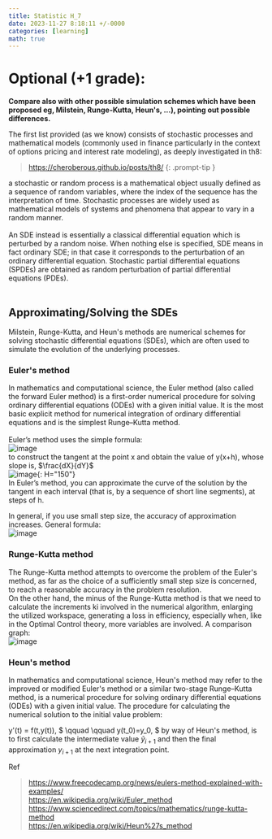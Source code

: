 ```yaml
---
title: Statistic H_7
date: 2023-11-27 8:18:11 +/-0000
categories: [learning]
math: true
---
```


# Optional (+1 grade):
**Compare also with other possible simulation schemes which have been proposed eg, Milstein, Runge-Kutta, Heun's, ...), pointing out possible differences.**

The first list provided (as we know) consists of stochastic processes and mathematical models (commonly used in finance particularly in the context of options pricing and interest rate modeling), as deeply investigated in th8:
> <https://cheroberous.github.io/posts/th8/>
{: .prompt-tip }

a stochastic or random process is a mathematical object usually defined as a sequence of random variables, where the index of the sequence has the interpretation of time. Stochastic processes are widely used as mathematical models of systems and phenomena that appear to vary in a random manner. <br>
<br>
An SDE instead is essentially a classical differential equation which is perturbed by a random noise. When nothing else is specified, SDE means in fact ordinary SDE; in that case it corresponds to the perturbation of an ordinary differential equation. Stochastic partial differential equations (SPDEs) are obtained as random perturbation of partial differential equations (PDEs). <br>
<br>

## Approximating/Solving the SDEs
Milstein, Runge-Kutta, and Heun's methods are numerical schemes for solving stochastic differential equations (SDEs), which are often used to simulate the evolution of the underlying processes. 
### Euler's method
In mathematics and computational science, the Euler method (also called the forward Euler method) is a first-order numerical procedure for solving ordinary differential equations (ODEs) with a given initial value. It is the most basic explicit method for numerical integration of ordinary differential equations and is the simplest Runge–Kutta method. <br>
<br>
Euler’s method uses the simple formula: <br>
![image](https://github.com/Cheroberous/cheroberous.github.io/assets/102479391/5afe513f-9615-461b-8c70-8a29e82235b6)<br>
to construct the tangent at the point x and obtain the value of y(x+h), whose slope is, $\frac{dX}{dY}$ <br>
![image](https://github.com/Cheroberous/cheroberous.github.io/assets/102479391/8641f75c-b899-4a71-8f8a-6b7b5f9b2e41){: H="150"} <br>
In Euler’s method, you can approximate the curve of the solution by the tangent in each interval (that is, by a sequence of short line segments), at steps of h.

In general, if you use small step size, the accuracy of approximation increases. General formula:<br>
![image](https://github.com/Cheroberous/cheroberous.github.io/assets/102479391/8c1a2628-f357-434f-a8af-6afb38dc0c87) <br>

### Runge-Kutta method
The Runge-Kutta method attempts to overcome the problem of the Euler's method, as far as the choice of a sufficiently small step size is concerned, to reach a reasonable accuracy in the problem resolution. <br>
On the other hand, the minus of the Runge-Kutta method is that we need to calculate the increments ki involved in the numerical algorithm, enlarging the utilized workspace, generating a loss in efficiency, especially when, like in the Optimal Control theory, more variables are involved. A comparison graph: <br>
![image](https://github.com/Cheroberous/cheroberous.github.io/assets/102479391/9b996864-f64a-4cfb-9195-3bc0631661fe) <br>
### Heun's method
In mathematics and computational science, Heun's method may refer to the improved or modified Euler's method or a similar two-stage Runge–Kutta method, is a numerical procedure for solving ordinary differential equations (ODEs) with a given initial value. 
The procedure for calculating the numerical solution to the initial value problem:

y'(t) = f(t,y(t)), $ \qquad \qquad y(t_0)=y_0, $
by way of Heun's method, is to first calculate the intermediate value 
$\tilde{y}_{i+1}$ and then the final approximation 
$y_{i+1}$ at the next integration point.







Ref
> <https://www.freecodecamp.org/news/eulers-method-explained-with-examples/> <br>
> <https://en.wikipedia.org/wiki/Euler_method> <br>
> <https://www.sciencedirect.com/topics/mathematics/runge-kutta-method> <br>
> <https://en.wikipedia.org/wiki/Heun%27s_method> <br>



